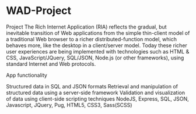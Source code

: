 # WAD-Project
Project 
The Rich Internet Application (RIA) reflects the gradual, but inevitable transition of Web applications from the simple thin-client model of a traditional Web browser to a richer distributed-function model, which behaves more, like the desktop in a client/server model. Today these richer user experiences are being implemented with technologies such as HTML & CSS, JavaScript/JQuery, SQL/JSON, Node.js (or other frameworks), using standard Internet and Web protocols.

App functionality

Structured data in SQL and JSON formats
Retrieval and manipulation of structured data using a server-side framework
Validation and visualization of data using client-side scripting techniques
NodeJS, Express, SQL, JSON, Javascript, JQuery, Pug, HTML5, CSS3, Sass(SCSS)

